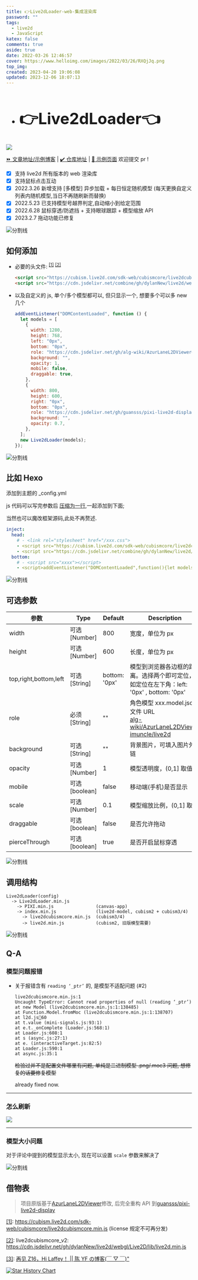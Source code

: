 ```yaml
---
title: 👉Live2dLoader-web-集成渲染库
password: ""
tags:
  - live2d
  - JavaScript
katex: false
comments: true
aside: true
date: 2022-03-26 12:46:57
cover: https://www.helloimg.com/images/2022/03/26/RXQjJq.png
top_img:
created: 2023-04-20 19:06:08
updated: 2023-12-06 18:07:13
---
```


<h2>

- # 👉Live2dLoader👈

</h2>

![](https://www.helloimg.com/images/2023/02/08/ooFTjM.png)

[⏩ 文章地址/示例博客](https://weidows.github.io/post/Web/JavaScript/Live2dLoader/README) | [✔️ 仓库地址](https://github.com/Weidows-projects/Live2dLoader) | [👀 示例页面](https://weidows-projects.github.io/Live2dLoader/) 欢迎提交 pr !

<!--
 * @?: live2d************************************************
 * @Author: JavaScripteidows
 * @Date: 2022-03-20 22:26:55
 * @LastEditors: Weidows
 * @LastEditTime: 2023-12-06 19:02:15
 * @FilePath: \Blog-private\source\_posts\Web\JavaScript\Live2dLoader\README.md
 * @Description:
 * @!: *********************************************************************
-->

- [x] 支持 live2d 所有版本的 web 渲染库
- [x] 支持鼠标点击互动
- [x] 2022.3.26 新增支持 [多模型] 异步加载 + 每日恒定随机模型 (每天更换自定义列表内随机模型,当日不再随刷新而替换)
- [x] 2022.5.23 已支持模型号越界判定,自动缩小到给定范围
- [x] 2022.6.28 鼠标穿透/防遮挡 + 支持眼球跟踪 + 模型缩放 API
- [x] 2023.2.7 拖动功能已修复

<a>![分割线](https://cdn.jsdelivr.net/gh/Weidows/Weidows/image/divider.png)</a>

## 如何添加

- 必要的头文件: <sup id='cite_ref-1'>[\[1\]](#cite_note-1)</sup> <sup id='cite_ref-2'>[\[2\]](#cite_note-2)</sup>

  ```html
  <script src="https://cubism.live2d.com/sdk-web/cubismcore/live2dcubismcore.min.js"></script>
  <script src="https://cdn.jsdelivr.net/combine/gh/dylanNew/live2d/webgl/Live2D/lib/live2d.min.js,npm/pixi.js@6.5.2/dist/browser/pixi.min.js,npm/pixi-live2d-display/dist/index.min.js,gh/Weidows-projects/Live2dLoader/dist/Live2dLoader.min.js"></script>
  ```

- 以及自定义的 js, 单个/多个模型都可以, 但只显示一个, 想要多个可以多 new 几个

  ```js
  addEventListener("DOMContentLoaded", function () {
    let models = [
      {
        width: 1280,
        height: 768,
        left: "0px",
        bottom: "0px",
        role: "https://cdn.jsdelivr.net/gh/alg-wiki/AzurLaneL2DViewer@gh-pages/assets/bisimai_2/bisimai_2.model3.json",
        background: "",
        opacity: 1,
        mobile: false,
        draggable: true,
      },
      {
        width: 800,
        height: 600,
        right: "0px",
        bottom: "0px",
        role: "https://cdn.jsdelivr.net/gh/guansss/pixi-live2d-display/test/assets/shizuku/shizuku.model.json",
        background: "",
        opacity: 0.7,
      },
    ];
    new Live2dLoader(models);
  });
  ```

<a>![分割线](https://cdn.jsdelivr.net/gh/Weidows/Weidows/image/divider.png)</a>

## 比如 Hexo

添加到主题的 \_config.yml

js 代码可以写完参数后 [压缩为一行](https://c.runoob.com/front-end/51/),一起添加到下面;

当然也可以魔改框架源码,此处不再赘述.

```yaml
inject:
  head:
    # - <link rel="stylesheet" href="/xxx.css">
    - <script src="https://cubism.live2d.com/sdk-web/cubismcore/live2dcubismcore.min.js"></script>
    - <script src="https://cdn.jsdelivr.net/combine/gh/dylanNew/live2d/webgl/Live2D/lib/live2d.min.js,npm/pixi.js@6.5.2/dist/browser/pixi.min.js,npm/pixi-live2d-display/dist/index.min.js,gh/Weidows-projects/Live2dLoader/dist/Live2dLoader.min.js"></script>
  bottom:
    # - <script src="xxxx"></script>
    - <script>addEventListener("DOMContentLoaded",function(){let models=[{width:1280,height:768,left:"0px",bottom:"0px",role:"https://cdn.jsdelivr.net/gh/alg-wiki/AzurLaneL2DViewer@gh-pages/assets/bisimai_2/bisimai_2.model3.json",background:"",opacity:1,mobile:false,draggable:true,},{width:800,height:600,right:"0px",bottom:"0px",role:"https://cdn.jsdelivr.net/gh/guansss/pixi-live2d-display/test/assets/shizuku/shizuku.model.json",background:"",opacity:0.7,},];new Live2dLoader(models)})</script>
```

<a>![分割线](https://cdn.jsdelivr.net/gh/Weidows/Weidows/image/divider.png)</a>

## 可选参数

| 参数                  | Type          | Default       | Description                                                                                                                                                                  |
| --------------------- | ------------- | ------------- | ---------------------------------------------------------------------------------------------------------------------------------------------------------------------------- |
| width                 | 可选[Number]  | 800           | 宽度，单位为 px                                                                                                                                                              |
| height                | 可选[Number]  | 600           | 长度，单位为 px                                                                                                                                                              |
| top,right,bottom,left | 可选[String]  | bottom: '0px' | 模型到浏览器各边框的距离。选择两个即可定位，如定位在左下角：left: '0px' , bottom: '0px'                                                                                      |
| role                  | 必须[String]  | ""            | 角色模型 xxx.model.json 文件 URL </br> [alg-wiki/AzurLaneL2DViewer](https://github.com/alg-wiki/AzurLaneL2DViewer) </br> [imuncle/live2d](https://github.com/imuncle/live2d) |
| background            | 可选[String]  | ""            | 背景图片，可填入图片外链                                                                                                                                                     |
| opacity               | 可选[Number]  | 1             | 模型透明度，(0,1] 取值                                                                                                                                                       |
| mobile                | 可选[boolean] | false         | 移动端(手机)是否显示                                                                                                                                                         |
| scale                 | 可选[Number]  | 0.1           | 模型缩放比例，(0,1] 取值                                                                                                                                                     |
| draggable             | 可选[boolean] | false         | 是否允许拖动                                                                                                                                                                 |
| pierceThrough         | 可选[boolean] | true          | 是否开启鼠标穿透                                                                                                                                                             |

<a>![分割线](https://cdn.jsdelivr.net/gh/Weidows/Weidows/image/divider.png)</a>

## 调用结构

```
Live2dLoader(config)
  -> Live2dLoader.min.js
    -> PIXI.min.js                (canvas-app)
    -> index.min.js               (live2d-model, cubism2 + cubism3/4)
      -> live2dcubismcore.min.js  (cubism3/4)
      -> live2d.min.js            (cubism2, 旧版模型需要)
```

<a>![分割线](https://cdn.jsdelivr.net/gh/Weidows/Weidows/image/divider.png)</a>

## Q-A

### 模型问题报错

- 关于报错含有 `reading ‘_ptr’` 的, 是模型不适配问题 (#2)

  ```
  live2dcubismcore.min.js:1
  Uncaught TypeError: Cannot read properties of null (reading ‘_ptr’)
  at new Model (live2dcubismcore.min.js:1:138485)
  at Function.Model.fromMoc (live2dcubismcore.min.js:1:138707)
  at l2d.js💯60
  at t.value (mini-signals.js:93:1)
  at e.t._onComplete (Loader.js:568:1)
  at Loader.js:608:1
  at s (async.js:27:1)
  at e. (interactiveTarget.js:82:5)
  at Loader.js:590:1
  at async.js:35:1
  ```

  ~~检验过并不是配置文件哪里有问题, 单纯是二进制模型 .png/.moc3 问题, 想修复的话要修复模型~~

  already fixed now.

---

### 怎么刷新

![](https://www.helloimg.com/images/2022/05/23/ZRyZgz.png)

---

### 模型大小问题

对于评论中提到的模型显示太小, 现在可以设置 `scale` 参数来解决了

<a>![分割线](https://cdn.jsdelivr.net/gh/Weidows/Weidows/image/divider.png)</a>

## 借物表

> 项目原版基于[AzurLaneL2DViewer](https://github.com/alg-wiki/AzurLaneL2DViewer)修改, 后完全重构 API 到[guansss/pixi-live2d-display](https://github.com/guansss/pixi-live2d-display/blob/master/README.zh.md)

<a name='cite_note-1' href='#cite_ref-1'>[1]</a>: https://cubism.live2d.com/sdk-web/cubismcore/live2dcubismcore.min.js (license 规定不可再分发)

<a name='cite_note-2' href='#cite_ref-2'>[2]</a>: live2dcubismcore_v2: https://cdn.jsdelivr.net/gh/dylanNew/live2d/webgl/Live2D/lib/live2d.min.js

<a name='cite_note-3' href='#cite_ref-3'>[3]</a>: [再见 Z16，Hi Laffey！ || 陈 YF の博客(￣ ▽ ￣)&#34;](https://blog.cyfan.top/p/a12e0ab7.html)

[![Star History Chart](https://api.star-history.com/svg?repos=Weidows-projects/Live2dLoader&type=Date)](https://star-history.com/#Weidows-projects/Live2dLoader&Date)
